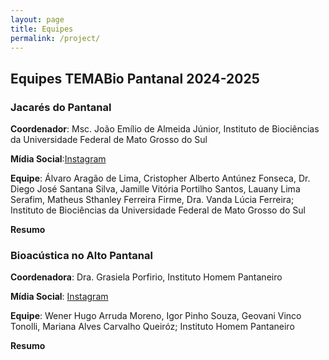 ```yaml
---
layout: page
title: Equipes
permalink: /project/
---
```

## Equipes TEMABio Pantanal 2024-2025

### **Jacarés do Pantanal**

**Coordenador**: Msc. João Emílio de Almeida Júnior, Instituto de Biociências da Universidade Federal de Mato Grosso do Sul

**Mídia Social**:[Instagram](https://www.instagram.com/hey_biologo/)

**Equipe**: Álvaro Aragão de Lima, Cristopher Alberto Antúnez Fonseca, Dr. Diego José Santana Silva, Jamille Vitória Portilho Santos, Lauany Lima Serafim, Matheus Sthanley Ferreira Firme, Dra. Vanda Lúcia Ferreira; Instituto de Biociências da Universidade Federal de Mato Grosso do Sul

**Resumo**



### **Bioacústica no Alto Pantanal**

**Coordenadora**: Dra. Grasiela Porfirio, Instituto Homem Pantaneiro

**Mídia Social**: [Instagram](https://www.instagram.com/atelieverdeinspira/)

**Equipe**: Wener Hugo Arruda Moreno, Igor Pinho Souza, Geovani Vinco Tonolli, Mariana Alves Carvalho Queiróz; Instituto Homem Pantaneiro

**Resumo**
